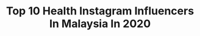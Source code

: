 ---
title: Top 10 Health Instagram Influencers In Malaysia In 2020
description: >-
  Find top health Instagram influencers in Malaysia in 2020. Most popular hashtags: #covid19 #throwback #indonesia #food.
platform: Instagram
profiles:
  - username: "nikitamenonv"
    fullname: >-
      nikita ☀️
    location: "Malaysia"
    followers: 26237
    engagement: 1005
    commentsToLikes: 0.016862
    id: ck15sqjuxebls0i1990xy9eaw
    verified: false
    hashtags: "#day55, #downsyndrome, #culturalchallenge, #desi"
  - username: "drkaylateh"
    fullname: >-
      Dr. Kayla Teh
    location: "Malaysia"
    followers: 31695
    engagement: 512
    commentsToLikes: 0.031854
    id: ck15t2goag0fj0i19vfi3ldr6
    verified: false
    hashtags: "#giantlifeisthuglife, #dentists, #kitajagakita, #selamathariraya"
  - username: "isabelleman2"
    fullname: >-
      Isabelle Man
    location: "Malaysia"
    followers: 9704
    engagement: 421
    commentsToLikes: 0.092717
    id: ck0tyggo2mpog0i191owr96k3
    verified: false
    hashtags: "#video, #morning, #luck, #sweating"
  - username: "saroop_roshi"
    fullname: >-
      S A R O O P   R O S H I
    location: "Malaysia"
    followers: 5457
    engagement: 585
    commentsToLikes: 0.041267
    id: ckaoykag0hu0r0i7822vsaa3u
    verified: false
    hashtags: "#sunkissed, #nofoundationmakeup, #eidmubarak, #summerglow"
  - username: "roshan_rb"
    fullname: >-
      Roshan Basheer
    location: "Malaysia"
    followers: 123767
    engagement: 940
    commentsToLikes: 0.007232
    id: ck13ae1yipxka0i1970tmkm7f
    verified: true
    hashtags: "#happymothersday, #getbacktoitsoon, #carbonblackandwhite, #bnw"
  - username: "goldisenna"
    fullname: >-
      Goldi Senna Prabowo
    location: "Malaysia"
    followers: 15840
    engagement: 410
    commentsToLikes: 0.049500
    id: ck9wha7gywzln0j78pawveg3m
    verified: false
    hashtags: "#stopbullying, #passthetowelchallenge, #instagram, #indonesianidolathome"
  - username: "sereneclaire_"
    fullname: >-
      Serene Claire 蔡咏彬
    location: "Malaysia"
    followers: 53682
    engagement: 143
    commentsToLikes: 0.015825
    id: ck5q25az2ec9u0i11dax8gnxl
    verified: false
    hashtags: "#malaysia, #universeunited, #value, #covid19malaysia"
  - username: "adelinetsen"
    fullname: >-
      Barbie Tsen
    location: "Malaysia"
    followers: 820538
    engagement: 98
    commentsToLikes: 0.009369
    id: ck5zu0xcl1h7b0i1400hepbm5
    verified: true
    hashtags: "#mom, #mydashingdiva, #jamu, #kitajagakita"
  - username: "auliyati.rahmi"
    fullname: >-
      KELAS DIET SPESIAL RAMADHAN
    location: "Malaysia"
    followers: 23185
    engagement: 5
    commentsToLikes: 0.021334
    id: ck0w0qn6xfkff0i19jxmkz14h
    verified: false
    hashtags: "#iedwithklamby2020, #raflesiadress, #malaysia, #bugar"
  - username: "meddy_bear"
    fullname: >-
      Meddy Bear - Medical Community
    location: "Malaysia"
    followers: 258893
    engagement: 78
    commentsToLikes: 0.014664
    id: ck5che9l6qlu60i11kz8ejvnx
    verified: false
    hashtags: "#medicastudents, #pediatrics, #criticalcare, #flightmedicine"
---